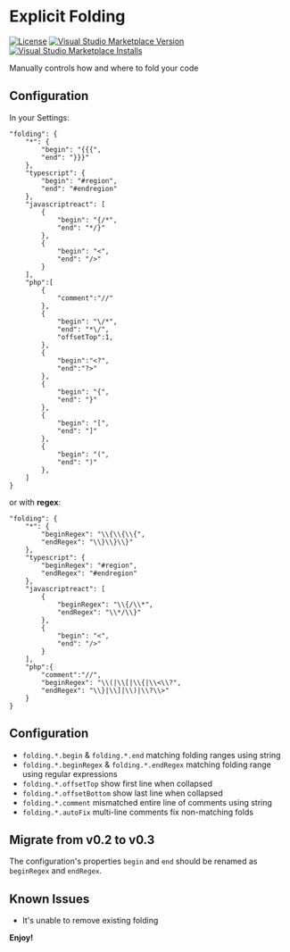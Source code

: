 Explicit Folding
================

[![License](https://img.shields.io/badge/license-MIT-blue.svg)](./LICENSE)
[![Visual Studio Marketplace Version](https://img.shields.io/visual-studio-marketplace/v/zokugun.explicit-folding.svg)](https://marketplace.visualstudio.com/items?itemName=zokugun.explicit-folding)
[![Visual Studio Marketplace Installs](https://img.shields.io/visual-studio-marketplace/i/zokugun.explicit-folding.svg)](https://marketplace.visualstudio.com/items?itemName=zokugun.explicit-folding)

Manually controls how and where to fold your code

## Configuration

In your Settings:

```
"folding": {
    "*": {
        "begin": "{{{",
        "end": "}}}"
    },
    "typescript": {
        "begin": "#region",
        "end": "#endregion"
    },
    "javascriptreact": [
        {
            "begin": "{/*",
            "end": "*/}"
        },
        {
            "begin": "<",
            "end": "/>"
        }
    ],
    "php":[
        {
            "comment":"//"
        },
        {
            "begin": "\/*",
            "end": "*\/",
            "offsetTop":1,
        },
        {
            "begin":"<?",
            "end":"?>"
        },
        {
            "begin": "{",
            "end": "}"
        },
        {
            "begin": "[",
            "end": "]"
        },
        {
            "begin": "(",
            "end": ")"
        },
    ]
}
```

or with **regex**:

```
"folding": {
    "*": {
        "beginRegex": "\\{\\{\\{",
        "endRegex": "\\}\\}\\}"
    },
    "typescript": {
        "beginRegex": "#region",
        "endRegex": "#endregion"
    },
    "javascriptreact": [
        {
            "beginRegex": "\\{/\\*",
            "endRegex": "\\*/\\}"
        },
        {
            "begin": "<",
            "end": "/>"
        }
    ],
    "php":{
        "comment":"//",
        "beginRegex": "\\(|\\[|\\{|\\<\\?",
        "endRegex": "\\}|\\]|\\)|\\?\\>"
    }
}
```
## Configuration
* `folding.*.begin` & `folding.*.end`  matching folding ranges using string 
* `folding.*.beginRegex` & `folding.*.endRegex`  matching folding range using regular expressions
* `folding.*.offsetTop` show first line when collapsed
* `folding.*.offsetBottom` show last line when collapsed
* `folding.*.comment` mismatched entire line of comments using string
* `folding.*.autoFix` multi-line comments fix non-matching folds

## Migrate from v0.2 to v0.3

The configuration's properties `begin` and `end` should be renamed as `beginRegex` and `endRegex`.

## Known Issues

- It's unable to remove existing folding

**Enjoy!**